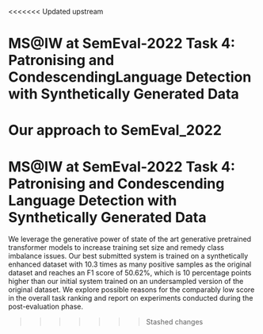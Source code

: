 <<<<<<< Updated upstream
# MS@IW at SemEval-2022 Task 4: Patronising and CondescendingLanguage Detection with Synthetically Generated Data
Our approach to SemEval_2022
=======
# MS@IW at SemEval-2022 Task 4: Patronising and Condescending Language Detection with Synthetically Generated Data
We leverage the generative power of state of the art generative pretrained transformer models to increase training set size and remedy class imbalance issues. Our best submitted system is trained on a synthetically enhanced dataset with 10.3 times as many positive samples as the original dataset and reaches an F1 score of 50.62%, which is 10 percentage points higher than our initial system trained on an undersampled version of the original dataset. We explore possible reasons for the comparably low score in the overall task ranking and report on experiments conducted during the post-evaluation phase.
>>>>>>> Stashed changes

